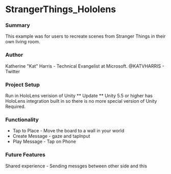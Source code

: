 # StrangerThings_Hololens
### Summary
This example was for users to recreate scenes from Stranger Things in their own living room. 

### Author

Katherine "Kat" Harris - Technical Evangelist at Microsoft. @KATVHARRIS - Twitter

### Project Setup
Run in HoloLens verision of Unity
** Update ** Unity 5.5 or higher has HoloLens integration built in so there is no more special version of Unity Required. 

### Functionality
* Tap to Place - Move the board to a wall in your world
* Create Message - gaze and tapInput
* Play Message - Tap on Phone

### Future Features
Shared experience - Sending messges between other side and this
